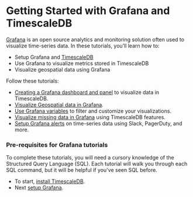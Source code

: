# Getting Started with Grafana and TimescaleDB

[Grafana][grafana-website] is an open source analytics and monitoring solution
often used to visualize time-series data. In these tutorials, you’ll learn how to:

- Setup Grafana and [TimescaleDB][install-timescale]
- Use Grafana to visualize metrics stored in TimescaleDB
- Visualize geospatial data using Grafana

Follow these tutorials:

- [Creating a Grafana dashboard and panel][tutorial-grafana-dashboards] to visualize data in TimescaleDB.
- [Visualize Geospatial data in Grafana][tutorial-grafana-geospatial].
- [Use Grafana variables][tutorial-grafana-variables] to filter and customize your visualizations.
- [Visualize missing data in Grafana][tutorial-grafana-missing-data] using TimescaleDB features.
- [Setup Grafana alerts][tutorial-grafana-alerts] on time-series data using Slack, PagerDuty, and more.

### Pre-requisites for Grafana tutorials

To complete these tutorials, you will need a cursory knowledge of the Structured Query 
Language (SQL). Each tutorial will walk you through each SQL command, but it will be 
helpful if you've seen SQL before.

* To start, [install TimescaleDB][install-timescale].
* Next [setup Grafana][install-grafana].

[install-timescale]: /how-to-guides/install-timescaledb/
[install-grafana]: /tutorials/grafana/installation
[tutorial-grafana-dashboards]: /tutorials/grafana/create-dashboard-and-panel/
[tutorial-grafana-geospatial]: /tutorials/grafana/geospatial-dashboards/
[tutorial-grafana-variables]: /tutorials/grafana/grafana-variables/
[tutorial-grafana-missing-data]: /tutorials/grafana/visualize-missing-data/
[tutorial-grafana-alerts]: /tutorials/grafana/setup-alerts/
[grafana-website]: https://www.grafana.com
